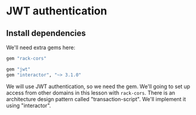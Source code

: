 # JWT authentication

## Install dependencies

We'll need extra gems here:
```ruby
gem "rack-cors"

gem "jwt"
gem "interactor", "~> 3.1.0"
```

We will use JWT authentication, so we need the gem.
We'll going to set up access from other domains in this lesson with `rack-cors`.
There is an architecture design pattern called "transaction-script".
We'll implement it using "interactor".
